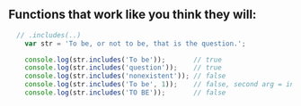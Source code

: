 ## Functions that work like you think they will:

```javascript
  // .includes(..)
	var str = 'To be, or not to be, that is the question.';

	console.log(str.includes('To be'));       // true
	console.log(str.includes('question'));    // true
	console.log(str.includes('nonexistent')); // false
	console.log(str.includes('To be', 1));    // false, second arg = index to start
	console.log(str.includes('TO BE'));       // false
```
